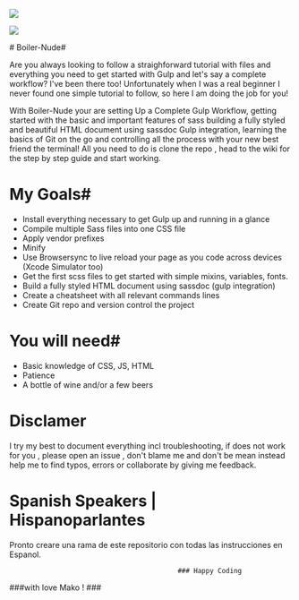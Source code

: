 
<p class="center" style="width:336px;">
<img src="https://cloud.githubusercontent.com/assets/4595664/22326674/f652ffa0-e3b3-11e6-944d-11df6d252b12.jpg" />
<p class="center" style="width:336px;">
<img src="https://cloud.githubusercontent.com/assets/4595664/22326674/f652ffa0-e3b3-11e6-944d-11df6d252b12.jpg" />
</p>
# Boiler-Nude#

Are you always looking to follow a straighforward tutorial with files and everything you need to get started with Gulp and let's say a complete workflow? I've been there too! Unfortunately when I was a real beginner I never found one simple tutorial to follow, so here I am doing the job for you! 

With Boiler-Nude your are setting Up a Complete Gulp Workflow, getting started with the basic and important features of sass 
building a fully styled and beautiful HTML document using sassdoc Gulp integration, learning the basics of Git on the go and controlling all the process with your new best friend the terminal!
All you need to do is clone the repo , head to the wiki for the step by step guide and start working. 

# My Goals#

* Install everything necessary to get Gulp up and running in a glance
* Compile multiple Sass files into one CSS file  
* Apply vendor prefixes 
* Minify
* Use Browsersync to live reload your page as you code across devices (Xcode Simulator too)
* Get the first scss files to get started with simple mixins, variables, fonts.
* Build a fully styled HTML document using sassdoc (gulp integration)
* Create a cheatsheet with all relevant commands lines 
* Create Git repo and version control the project

# You will need#

* Basic knowledge of CSS, JS, HTML
* Patience 
* A bottle of wine and/or a few beers 


# Disclamer #

I try my best to document everything incl troubleshooting, if does not work for you , please open an issue , don't blame me and don't be mean instead help me to find typos, errors or collaborate by giving me feedback. 

# Spanish Speakers | Hispanoparlantes #
Pronto creare una rama de este repositorio con todas las instrucciones en Espanol. 


                                              ### Happy Coding 

###with love Mako ! ###





